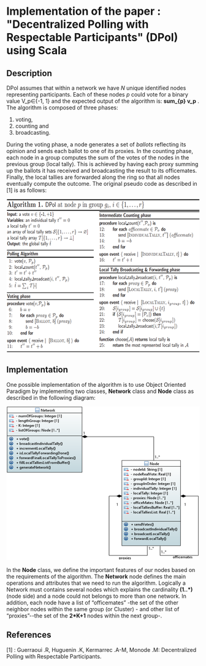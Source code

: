 # Implementation of the paper : "Decentralized Polling with Respectable Participants" (DPol) using Scala

## Description

DPol assumes that within a network we have *N* unique identified nodes representing participants. Each of these nodes *p* could vote for a binary value V_p∈{-1, 1} and the expected output of the algorithm is: **sum_{p} v_p** . 
The algorithm is composed of three phases: 
1) voting, 
2) counting and 
3) broadcasting. 

During the voting phase, a node generates a set of *ballots* reflecting its opinion and sends each ballot to one of its proxies. In the counting phase, each node in a group computes the sum of the votes of the nodes in the previous group (local tally). This is achieved by having each proxy summing up the ballots it has received and broadcasting the result to its officemates. Finally, the local tallies are forwarded along the ring so that all nodes eventually compute the outcome.
The original pseudo code as described in [1] is as follows:

<img src="images/DPol_pseudo.PNG" width="600" height="400">

## Implementation

One possible implementation of the algorithm is to use Object Oriented Paradigm by implementing two classes, **Network** class and **Node** class as described in the following diagram:

<img src="images/DPol_classes.PNG" width="600" height="400">

In the **Node** class, we define the important features of our nodes based on the requirements of the algorithm. The **Network** node defines the main operations and attributes that we need to run the algorithm. Logically a Network must contains several nodes which explains the cardinality **(1..\*)** (node side) and a node could not belongs to more than one network. In addition, each node have a list of “officemates” -the set of the other neighbor nodes within the same group (or Cluster) - and other list of “proxies”--the set of the **2*K+1** nodes within the next group-.

## References

[1] : Guerraoui .R, Huguenin .K, Kermarrec .A-M, Monode .M: Decentralized Polling with Respectable Participants.
